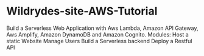 # Wildrydes-site-AWS-Tutorial
Build a Serverless Web Application with Aws Lambda, Amazon API Gateway, Aws Amplify, Amazon DynamoDB and Amazon Cognito.
Modules:
Host a static Website
Manage Users
Build a Serverless backend
Deploy a Restful API
